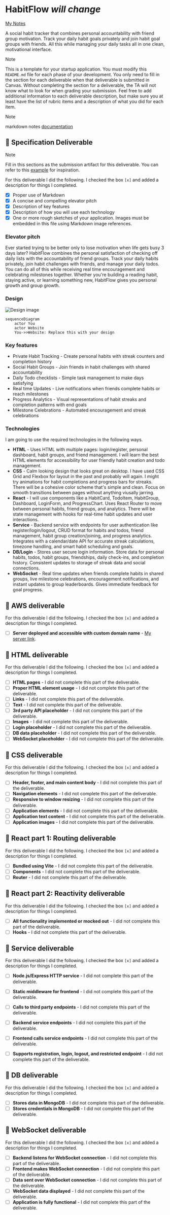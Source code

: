# HabitFlow *will change*

[My Notes](notes.md)

A social habit tracker that combines personal accountability with friend group motivation. Track your daily habit goals privately and join habit goal groups with friends. All this while managing your daily tasks all in one clean, motivational interface.


> [!NOTE]
>  This is a template for your startup application. You must modify this `README.md` file for each phase of your development. You only need to fill in the section for each deliverable when that deliverable is submitted in Canvas. Without completing the section for a deliverable, the TA will not know what to look for when grading your submission. Feel free to add additional information to each deliverable description, but make sure you at least have the list of rubric items and a description of what you did for each item.

> [!NOTE]
>  markdown notes [documentation](https://docs.github.com/en/get-started/writing-on-github/getting-started-with-writing-and-formatting-on-github/basic-writing-and-formatting-syntax) 

## 🚀 Specification Deliverable

> [!NOTE]
>  Fill in this sections as the submission artifact for this deliverable. You can refer to this [example](https://github.com/webprogramming260/startup-example/blob/main/README.md) for inspiration.

For this deliverable I did the following. I checked the box `[x]` and added a description for things I completed.

- [x] Proper use of Markdown
- [x] A concise and compelling elevator pitch
- [x] Description of key features
- [x] Description of how you will use each technology
- [x] One or more rough sketches of your application. Images must be embedded in this file using Markdown image references.

### Elevator pitch

Ever started trying to be better only to lose motivation when life gets busy 3 days later? HabitFlow combines the personal satisfaction of checking off daily lists with the accountability of friend groups. Track your daily habits privately, join habit challenges with friends, and manage your daily todos. You can do all of this while receiving real time encouragement and celebrating milestones together. Whether you're building a reading habit, staying active, or learning something new, HabitFlow gives you personal growth and group growth.

### Design

![Design image](designSketch.png)


```mermaid
sequenceDiagram
    actor You
    actor Website
    You->>Website: Replace this with your design
```

### Key features

- Private Habit Tracking - Create personal habits with streak counters and completion history
- Social Habit Groups - Join friends in habit challenges with shared accountability
- Daily Todo checklists - Simple task management to make days satisfying
- Real time Updates - Live notifications when friends complete habits or reach milestones
- Progress Analytics - Visual representations of habit streaks and completion patterns with end goals
- Milestone Celebrations - Automated encouragement and streak celebrations

### Technologies

I am going to use the required technologies in the following ways.

- **HTML** - Uses HTML with multiple pages: login/register, personal dashboard, habit groups, and friend management. I will learn the best HTML elements for accessibility for user friendly habit creation and todo management.
- **CSS** - Calm looking design that looks great on desktop. I have used CSS Grid and Flexbox for layout in the past and probably will again. I might try animations for habit completions and progress bars for streaks. There will be a cohesive color scheme that's simple and clean. Focus on  smooth transitions between pages without anything viusally jarring. 
- **React** - I will use components like a HabitCard, TodoItem, HabitGroup, Dashboard, LoginForm, and ProgressChart. Uses React Router to move between personal habits, friend groups, and analytics. There will be state management with hooks for real-time habit updates and user interactions.
- **Service** - Backend service with endpoints for user authentication like register/login/logout, CRUD format for habits and todos, friend management, habit group creation/joining, and progress analytics. Integrates with a calendar/date API for accurate streak calculations, timezone handling, and smart habit scheduling and goals.
- **DB/Login** - Stores user secure login information. Store data for personal habits, todos, habit groups, friendships, daily check-ins, and completion history. Consistent updates to storage of streak data and social connections.
- **WebSocket** - Real time updates when friends complete habits in shared groups, live milestone celebrations, encouragement notifications, and instant updates to group leaderboards. Gives immediate feedback for goal progress.

## 🚀 AWS deliverable

For this deliverable I did the following. I checked the box `[x]` and added a description for things I completed.

- [ ] **Server deployed and accessible with custom domain name** - [My server link](https://yourdomainnamehere.click).

## 🚀 HTML deliverable

For this deliverable I did the following. I checked the box `[x]` and added a description for things I completed.

- [ ] **HTML pages** - I did not complete this part of the deliverable.
- [ ] **Proper HTML element usage** - I did not complete this part of the deliverable.
- [ ] **Links** - I did not complete this part of the deliverable.
- [ ] **Text** - I did not complete this part of the deliverable.
- [ ] **3rd party API placeholder** - I did not complete this part of the deliverable.
- [ ] **Images** - I did not complete this part of the deliverable.
- [ ] **Login placeholder** - I did not complete this part of the deliverable.
- [ ] **DB data placeholder** - I did not complete this part of the deliverable.
- [ ] **WebSocket placeholder** - I did not complete this part of the deliverable.

## 🚀 CSS deliverable

For this deliverable I did the following. I checked the box `[x]` and added a description for things I completed.

- [ ] **Header, footer, and main content body** - I did not complete this part of the deliverable.
- [ ] **Navigation elements** - I did not complete this part of the deliverable.
- [ ] **Responsive to window resizing** - I did not complete this part of the deliverable.
- [ ] **Application elements** - I did not complete this part of the deliverable.
- [ ] **Application text content** - I did not complete this part of the deliverable.
- [ ] **Application images** - I did not complete this part of the deliverable.

## 🚀 React part 1: Routing deliverable

For this deliverable I did the following. I checked the box `[x]` and added a description for things I completed.

- [ ] **Bundled using Vite** - I did not complete this part of the deliverable.
- [ ] **Components** - I did not complete this part of the deliverable.
- [ ] **Router** - I did not complete this part of the deliverable.

## 🚀 React part 2: Reactivity deliverable

For this deliverable I did the following. I checked the box `[x]` and added a description for things I completed.

- [ ] **All functionality implemented or mocked out** - I did not complete this part of the deliverable.
- [ ] **Hooks** - I did not complete this part of the deliverable.

## 🚀 Service deliverable

For this deliverable I did the following. I checked the box `[x]` and added a description for things I completed.

- [ ] **Node.js/Express HTTP service** - I did not complete this part of the deliverable.
- [ ] **Static middleware for frontend** - I did not complete this part of the deliverable.
- [ ] **Calls to third party endpoints** - I did not complete this part of the deliverable.
- [ ] **Backend service endpoints** - I did not complete this part of the deliverable.
- [ ] **Frontend calls service endpoints** - I did not complete this part of the deliverable.
- [ ] **Supports registration, login, logout, and restricted endpoint** - I did not complete this part of the deliverable.


## 🚀 DB deliverable

For this deliverable I did the following. I checked the box `[x]` and added a description for things I completed.

- [ ] **Stores data in MongoDB** - I did not complete this part of the deliverable.
- [ ] **Stores credentials in MongoDB** - I did not complete this part of the deliverable.

## 🚀 WebSocket deliverable

For this deliverable I did the following. I checked the box `[x]` and added a description for things I completed.

- [ ] **Backend listens for WebSocket connection** - I did not complete this part of the deliverable.
- [ ] **Frontend makes WebSocket connection** - I did not complete this part of the deliverable.
- [ ] **Data sent over WebSocket connection** - I did not complete this part of the deliverable.
- [ ] **WebSocket data displayed** - I did not complete this part of the deliverable.
- [ ] **Application is fully functional** - I did not complete this part of the deliverable.
